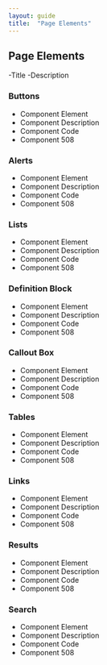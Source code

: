 ```yaml
---
layout: guide
title:  "Page Elements"
---
```


## Page Elements
-Title
-Description

### Buttons
- Component Element 
- Component Description 
- Component Code
- Component 508

### Alerts
- Component Element 
- Component Description 
- Component Code
- Component 508

### Lists
- Component Element 
- Component Description 
- Component Code
- Component 508

### Definition Block
- Component Element 
- Component Description 
- Component Code
- Component 508

### Callout Box
- Component Element 
- Component Description 
- Component Code
- Component 508

### Tables
- Component Element 
- Component Description 
- Component Code
- Component 508

### Links
- Component Element 
- Component Description 
- Component Code
- Component 508

### Results
- Component Element 
- Component Description 
- Component Code
- Component 508

### Search
- Component Element 
- Component Description 
- Component Code
- Component 508